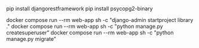 pip install djangorestframework
pip install psycopg2-binary

docker compose run --rm web-app sh -c "django-admin startproject library ."
docker compose run --rm web-app sh -c "python manage.py createsuperuser"
docker compose run --rm web-app sh -c "python manage.py migrate"